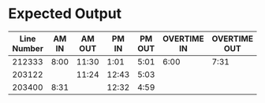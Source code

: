 # Expected Output

|Line Number | AM IN | AM OUT | PM IN | PM OUT | OVERTIME IN | OVERTIME OUT |
|-|-|-|-|-|-|-|
|212333 |8:00 | 11:30 | 1:01 | 5:01 | 6:00 | 7:31 |
|203122 | | 11:24 | 12:43 | 5:03 | | |
|203400 | 8:31 | | 12:32 | 4:59 | | |
